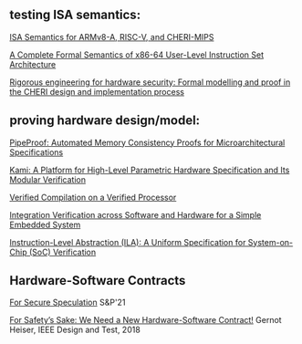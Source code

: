 
## testing ISA semantics: 

[ISA Semantics for ARMv8-A, RISC-V, and CHERI-MIPS](https://alastairreid.github.io/papers/popl19-isasemantics.pdf)

[A Complete Formal Semantics of x86-64 User-Level Instruction Set Architecture](https://daejunpark.github.io/x86.pdf)

[Rigorous engineering for hardware security: Formal modelling and proof in the CHERI design and implementation process](https://ieeexplore.ieee.org/stamp/stamp.jsp?tp=&arnumber=9152777)

## proving hardware design/model:

[PipeProof: Automated Memory Consistency Proofs for Microarchitectural Specifications](https://ieeexplore.ieee.org/stamp/stamp.jsp?tp=&arnumber=8574586)

[Kami: A Platform for High-Level Parametric Hardware Specification and Its Modular Verification](https://plv.csail.mit.edu/kami/papers/icfp17.pdf)

[Verified Compilation on a Verified Processor](https://dl.acm.org/doi/pdf/10.1145/3314221.3314622)

[Integration Verification across Software and Hardware for a Simple Embedded System](https://dl.acm.org/doi/pdf/10.1145/3453483.3454065)

[Instruction-Level Abstraction (ILA): A Uniform Specification for System-on-Chip (SoC) Verification](https://dl.acm.org/doi/pdf/10.1145/3282444)

## Hardware-Software Contracts

[For Secure Speculation](https://arxiv.org/pdf/2006.03841.pdf)  S&P'21

[For Safety’s Sake: We Need a New Hardware-Software Contract!](https://trustworthy.systems/publications/csiro_full_text/Heiser_18.pdf)
Gernot Heiser,
IEEE Design and Test, 2018
